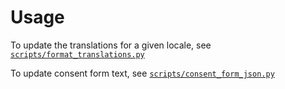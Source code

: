 # Usage

To update the translations for a given locale, see [`scripts/format_translations.py`](https://github.com/CenterForOpenScience/isp/blob/develop/scripts/format_translations.py)

To update consent form text, see [`scripts/consent_form_json.py`](https://github.com/CenterForOpenScience/isp/blob/develop/scripts/consent_form_json.py)
